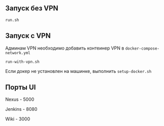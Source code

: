 ## Запуск без VPN
``` bash
run.sh
```

## Запуск с VPN

Админам VPN необходимо добавить контеинер VPN в `docker-compose-network.yml`

``` bash
run-with-vpn.sh	
```

Если докер не установлен на машинке, выполнить `setup-docker.sh`

## Порты UI

Nexus - 5000

Jenkins - 8080

Wiki - 3000